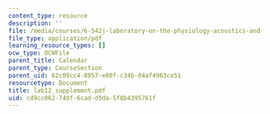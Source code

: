 ```yaml
---
content_type: resource
description: ''
file: /media/courses/6-542j-laboratory-on-the-physiology-acoustics-and-perception-of-speech-fall-2005/cd9cc062749f6cadd5da5f8b4395761f_lab12_supplement.pdf
file_type: application/pdf
learning_resource_types: []
ocw_type: OCWFile
parent_title: Calendar
parent_type: CourseSection
parent_uid: 62c09cc4-8057-e00f-c34b-04af4963ce51
resourcetype: Document
title: lab12_supplement.pdf
uid: cd9cc062-749f-6cad-d5da-5f8b4395761f
---
```

